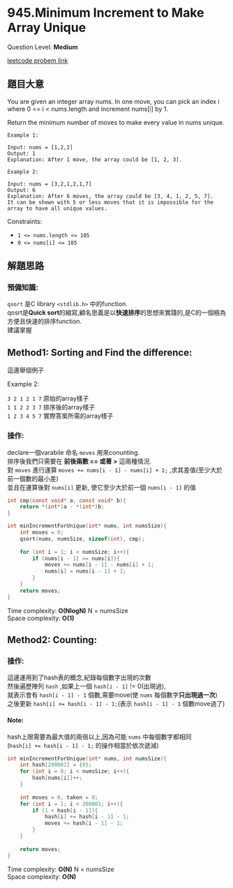 # 945.Minimum Increment to Make Array Unique
Question Level: **Medium**  

[leetcode probem link](https://leetcode.com/problems/minimum-increment-to-make-array-unique/)
## 題目大意
You are given an integer array nums. In one move, you can pick an index i where 0 <= i < nums.length and increment nums[i] by 1.

Return the minimum number of moves to make every value in nums unique.

 
```
Example 1:

Input: nums = [1,2,2]
Output: 1
Explanation: After 1 move, the array could be [1, 2, 3].  
```

```
Example 2:

Input: nums = [3,2,1,2,1,7]
Output: 6
Explanation: After 6 moves, the array could be [3, 4, 1, 2, 5, 7].
It can be shown with 5 or less moves that it is impossible for the array to have all unique values.
```
Constraints:  

- `1 <= nums.length <= 105`  
- `0 <= nums[i] <= 105`  

## 解題思路
### 預備知識:
`qsort` 是C library `<stdlib.h>` 中的function.  
qosrt是**Quick sort**的縮寫,顧名思義是以**快速排序**的思想來實踐的,是C的一個極為方便且快速的排序function.  
建議掌握  

## Method1: Sorting and Find the difference:
這邊舉個例子  

Example 2:  

`3 2 1 2 1 7` 原始的array樣子  
`1 1 2 2 3 7` 排序後的array樣子  
`1 2 3 4 5 7` 實際答案所需的array樣子
### 操作:
declare一個varabile 命名 `moves` 用來conunting.  
排序後我們只需要在 **前後兩數 == 或著 >** 這兩種情況.  
對 `moves` 進行運算 `moves += nums[i - 1] - nums[i] + 1;` ,求其差值(至少大於前一個數的最小差)  
並且在運算後對 `nums[i]` 更新, 使它至少大於前一個 `nums[i - 1]` 的值  
```c
int cmp(const void* a, const void* b){
    return *(int*)a - *(int*)b;
}

int minIncrementForUnique(int* nums, int numsSize){
    int moves = 0;
    qsort(nums, numsSize, sizeof(int), cmp);
    
    for (int i = 1; i < numsSize; i++){
        if (nums[i - 1] >= nums[i]){
            moves += nums[i - 1] - nums[i] + 1;
            nums[i] = nums[i - 1] + 1;
        }
    }
    return moves;
}
```

Time complexity: **O(NlogN)** N = numsSize  
Space complexity: **O(1)**  

## Method2: Counting:
### 操作:
這邊運用到了hash表的概念,紀錄每個數字出現的次數  
然後遍歷陣列 `hash` ,如果上一個 `hash[i - 1]` != 0(出現過),  
就表示會有 `hash[i - 1] - 1` 個數,需要move(使 `nums` 每個數字**只出現過一次**)  
之後更新 `hash[i] += hash[i - 1] - 1;`(表示 `hash[i - 1] - 1` 個數move過了)
#### Note:
hash上限需要為最大值的兩倍以上,因為可能 `nums` 中每個數字都相同  
(`hash[i] += hash[i - 1] - 1;` 的操作相當於依次遞減)
```c
int minIncrementForUnique(int* nums, int numsSize){
    int hash[200001] = {0};
    for (int i = 0; i < numsSize; i++){
        hash[nums[i]]++;
    }
    
    int moves = 0, taken = 0;
    for (int i = 1; i < 200001; i++){
        if (1 < hash[i - 1]){
            hash[i] += hash[i - 1] - 1;
            moves += hash[i - 1] - 1;
        }
    }
    
    return moves;
}
```

Time complexity: **O(N)** N = numsSize  
Space complexity: **O(N)**  
